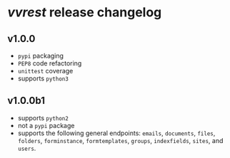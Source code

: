 # *vvrest* release changelog

## v1.0.0
- `pypi` packaging
- `PEP8` code refactoring
- `unittest` coverage
- supports `python3`

## v1.0.0b1
- supports `python2`
- not a `pypi` package
- supports the following general endpoints: `emails`, `documents`, `files`, 
`folders`, `forminstance`, `formtemplates`, `groups`, `indexfields`, 
`sites`, and `users`.
